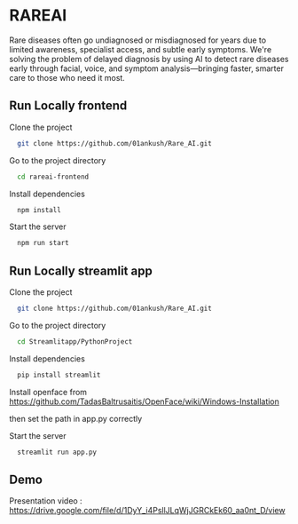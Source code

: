 
# RAREAI
Rare diseases often go undiagnosed or misdiagnosed for years due to limited awareness, specialist access, and subtle early symptoms. We're solving the problem of delayed diagnosis by using AI to detect rare diseases early through facial, voice, and symptom analysis—bringing faster, smarter care to those who need it most.




## Run Locally frontend

Clone the project

```bash
  git clone https://github.com/01ankush/Rare_AI.git
```

Go to the project directory

```bash
  cd rareai-frontend
```

Install dependencies

```bash
  npm install
```

Start the server

```bash
  npm run start
```




## Run Locally streamlit app

Clone the project

```bash
  git clone https://github.com/01ankush/Rare_AI.git
```

Go to the project directory

```bash
  cd Streamlitapp/PythonProject
```

Install dependencies

```bash
  pip install streamlit
```
Install openface from https://github.com/TadasBaltrusaitis/OpenFace/wiki/Windows-Installation

then set the path in app.py correctly 

Start the server

```bash
  streamlit run app.py
```
## Demo

Presentation video : https://drive.google.com/file/d/1DyY_i4PsllJLqWjJGRCkEk60_aa0nt_D/view
